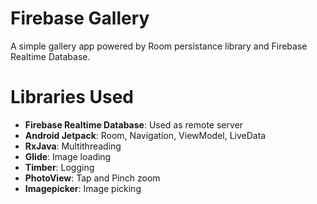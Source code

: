 # Firebase Gallery

A simple gallery app powered by Room persistance library and Firebase Realtime Database.

# Libraries Used

- **Firebase Realtime Database**: Used as remote server
- **Android Jetpack**: Room, Navigation, ViewModel, LiveData
- **RxJava**: Multithreading
- **Glide**: Image loading
- **Timber**: Logging
- **PhotoView**: Tap and Pinch zoom
- **Imagepicker**: Image picking 

